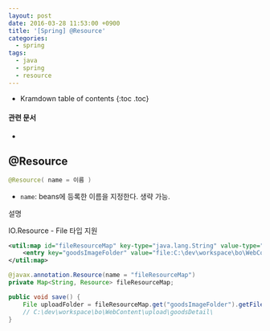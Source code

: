 ```yaml
---
layout: post
date: 2016-03-28 11:53:00 +0900
title: '[Spring] @Resource'
categories:
  - spring
tags:
  - java
  - spring
  - resource
---
```


* Kramdown table of contents
{:toc .toc}

#### 관련 문서

-

## @Resource

```java
@Resource( name = 이름 )
```

- `name`: beans에 등록한 이름을 지정한다. 생략 가능.

설명

IO.Resource - File 타입 지원

```xml
<util:map id="fileResourceMap" key-type="java.lang.String" value-type="org.springframework.core.io.Resource">
    <entry key="goodsImageFolder" value="file:C:\dev\workspace\bo\WebContent\upload\goodsDetail\"/>
</util:map>
```

```java
@javax.annotation.Resource(name = "fileResourceMap")
private Map<String, Resource> fileResourceMap;

public void save() {
    File uploadFolder = fileResourceMap.get("goodsImageFolder").getFile();
    // C:\dev\workspace\bo\WebContent\upload\goodsDetail\
}
```
